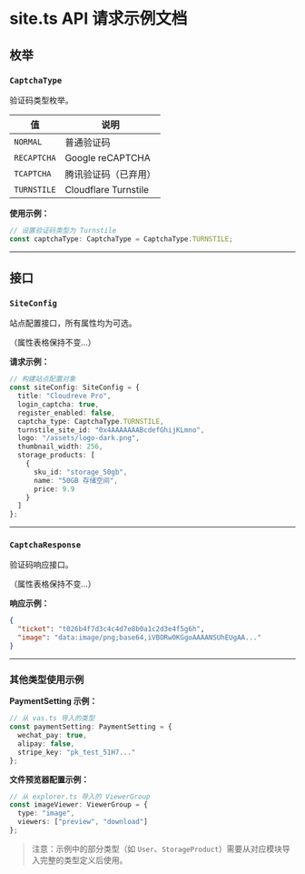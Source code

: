 # site.ts API 请求示例文档

## 枚举

### `CaptchaType`

验证码类型枚举。

| 值          | 说明                  |
|------------|-----------------------|
| `NORMAL`   | 普通验证码             |
| `RECAPTCHA`| Google reCAPTCHA      |
| `TCAPTCHA` | 腾讯验证码（已弃用）     |
| `TURNSTILE`| Cloudflare Turnstile   |

**使用示例：**
```typescript
// 设置验证码类型为 Turnstile
const captchaType: CaptchaType = CaptchaType.TURNSTILE;
```

---

## 接口

### `SiteConfig`

站点配置接口，所有属性均为可选。

（属性表格保持不变...）

**请求示例：**
```typescript
// 构建站点配置对象
const siteConfig: SiteConfig = {
  title: "Cloudreve Pro",
  login_captcha: true,
  register_enabled: false,
  captcha_type: CaptchaType.TURNSTILE,
  turnstile_site_id: "0x4AAAAAAABcdefGhijKLmno",
  logo: "/assets/logo-dark.png",
  thumbnail_width: 256,
  storage_products: [
    {
      sku_id: "storage_50gb",
      name: "50GB 存储空间",
      price: 9.9
    }
  ]
};
```

---

### `CaptchaResponse`

验证码响应接口。

（属性表格保持不变...）

**响应示例：**
```json
{
  "ticket": "t026b4f7d3c4c4d7e8b0a1c2d3e4f5g6h",
  "image": "data:image/png;base64,iVBORw0KGgoAAAANSUhEUgAA..."
}
```

---

### 其他类型使用示例

**PaymentSetting 示例：**
```typescript
// 从 vas.ts 导入的类型
const paymentSetting: PaymentSetting = {
  wechat_pay: true,
  alipay: false,
  stripe_key: "pk_test_51H7..."
};
```

**文件预览器配置示例：**
```typescript
// 从 explorer.ts 导入的 ViewerGroup
const imageViewer: ViewerGroup = {
  type: "image",
  viewers: ["preview", "download"]
};
```

> 注意：示例中的部分类型（如 `User`、`StorageProduct`）需要从对应模块导入完整的类型定义后使用。